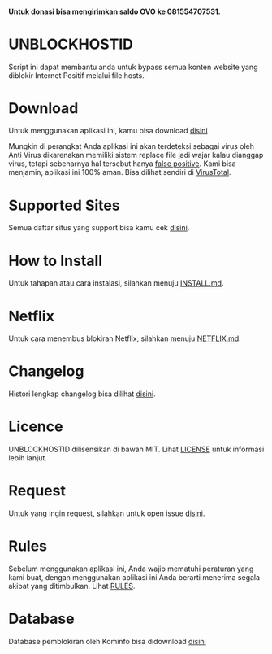 #### Untuk donasi bisa mengirimkan saldo OVO ke 081554707531. 

# UNBLOCKHOSTID
Script ini dapat membantu anda untuk bypass semua konten website yang diblokir Internet Positif melalui file hosts.

# Download
Untuk menggunakan aplikasi ini, kamu bisa download [disini](https://unblockhostid.github.io)

Mungkin di perangkat Anda aplikasi ini akan terdeteksi sebagai virus oleh Anti Virus dikarenakan memiliki sistem replace file  jadi wajar kalau dianggap virus, tetapi sebenarnya hal tersebut hanya [false positive](https://id.wikipedia.org/wiki/False_positive). Kami bisa menjamin, aplikasi ini 100% aman. Bisa dilihat sendiri di [VirusTotal](https://www.virustotal.com/#/file/6e9b8b75648938815ae544b0f3afede3f005018e5e4f47647195941f104e70d6/detection).

# Supported Sites
Semua daftar situs yang support bisa kamu cek [disini](https://github.com/gvoze32/unblockhostid/blob/master/SITES.md).

# How to Install
Untuk tahapan atau cara instalasi, silahkan menuju [INSTALL.md](https://github.com/gvoze32/unblockhostid/blob/master/INSTALL.md).

# Netflix
Untuk cara menembus blokiran Netflix, silahkan menuju [NETFLIX.md](https://github.com/gvoze32/unblockhostid/blob/master/NETFLIX.md).

# Changelog
Histori lengkap changelog bisa dilihat [disini](https://github.com/gvoze32/unblockhostid/blob/master/CHANGELOG.md).

# Licence
UNBLOCKHOSTID dilisensikan di bawah MIT. Lihat [LICENSE](https://github.com/gvoze32/unblockhostid/blob/master/LICENSE) untuk informasi lebih lanjut.

# Request
Untuk yang ingin request, silahkan untuk open issue [disini](https://github.com/gvoze32/unblockhostid/issues/new).

# Rules
Sebelum menggunakan aplikasi ini, Anda wajib mematuhi peraturan yang kami buat, dengan menggunakan aplikasi ini Anda berarti menerima segala akibat yang ditimbulkan. Lihat [RULES](https://github.com/gvoze32/unblockhostid/blob/master/RULES.md).

# Database
Database pemblokiran oleh Kominfo bisa didownload [disini](https://trustpositif.kominfo.go.id/downloaddb.php)
